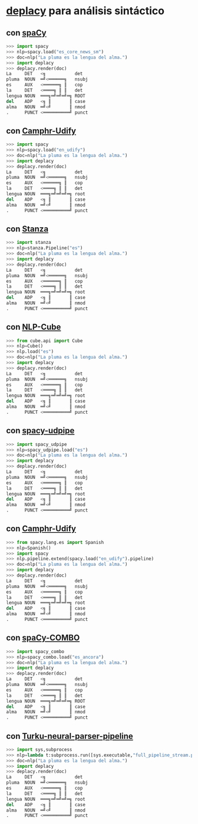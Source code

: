 # [deplacy](https://koichiyasuoka.github.io/deplacy/) para análisis sintáctico

## con [spaCy](https://spacy.io/)

```py
>>> import spacy
>>> nlp=spacy.load("es_core_news_sm")
>>> doc=nlp("La pluma es la lengua del alma.")
>>> import deplacy
>>> deplacy.render(doc)
La     DET   <╗           det
pluma  NOUN  ═╝<══════╗   nsubj
es     AUX   <══════╗ ║   cop
la     DET   <════╗ ║ ║   det
lengua NOUN  ═══╗═╝═╝═╝═╗ ROOT
del    ADP   <╗ ║       ║ case
alma   NOUN  ═╝<╝       ║ nmod
.      PUNCT <══════════╝ punct
```

## con [Camphr-Udify](https://camphr.readthedocs.io/en/latest/notes/udify.html)

```py
>>> import spacy
>>> nlp=spacy.load("en_udify")
>>> doc=nlp("La pluma es la lengua del alma.")
>>> import deplacy
>>> deplacy.render(doc)
La     DET   <╗           det
pluma  NOUN  ═╝<══════╗   nsubj
es     AUX   <══════╗ ║   cop
la     DET   <════╗ ║ ║   det
lengua NOUN  ═══╗═╝═╝═╝═╗ root
del    ADP   <╗ ║       ║ case
alma   NOUN  ═╝<╝       ║ nmod
.      PUNCT <══════════╝ punct
```

## con [Stanza](https://stanfordnlp.github.io/stanza)

```py
>>> import stanza
>>> nlp=stanza.Pipeline("es")
>>> doc=nlp("La pluma es la lengua del alma.")
>>> import deplacy
>>> deplacy.render(doc)
La     DET   <╗           det
pluma  NOUN  ═╝<══════╗   nsubj
es     AUX   <══════╗ ║   cop
la     DET   <════╗ ║ ║   det
lengua NOUN  ═══╗═╝═╝═╝═╗ root
del    ADP   <╗ ║       ║ case
alma   NOUN  ═╝<╝       ║ nmod
.      PUNCT <══════════╝ punct
```

## con [NLP-Cube](https://github.com/Adobe/NLP-Cube)

```py
>>> from cube.api import Cube
>>> nlp=Cube()
>>> nlp.load("es")
>>> doc=nlp("La pluma es la lengua del alma.")
>>> import deplacy
>>> deplacy.render(doc)
La     DET   <╗           det
pluma  NOUN  ═╝<══════╗   nsubj
es     AUX   <══════╗ ║   cop
la     DET   <════╗ ║ ║   det
lengua NOUN  ═══╗═╝═╝═╝═╗ root
del    ADP   <╗ ║       ║ case
alma   NOUN  ═╝<╝       ║ nmod
.      PUNCT <══════════╝ punct
```

## con [spacy-udpipe](https://github.com/TakeLab/spacy-udpipe)

```py
>>> import spacy_udpipe
>>> nlp=spacy_udpipe.load("es")
>>> doc=nlp("La pluma es la lengua del alma.")
>>> import deplacy
>>> deplacy.render(doc)
La     DET   <╗           det
pluma  NOUN  ═╝<══════╗   nsubj
es     AUX   <══════╗ ║   cop
la     DET   <════╗ ║ ║   det
lengua NOUN  ═══╗═╝═╝═╝═╗ root
del    ADP   <╗ ║       ║ case
alma   NOUN  ═╝<╝       ║ nmod
.      PUNCT <══════════╝ punct
```

## con [Camphr-Udify](https://camphr.readthedocs.io/en/latest/notes/udify.html)

```py
>>> from spacy.lang.es import Spanish
>>> nlp=Spanish()
>>> import spacy
>>> nlp.pipeline.extend(spacy.load("en_udify").pipeline)
>>> doc=nlp("La pluma es la lengua del alma.")
>>> import deplacy
>>> deplacy.render(doc)
La     DET   <╗           det
pluma  NOUN  ═╝<══════╗   nsubj
es     AUX   <══════╗ ║   cop
la     DET   <════╗ ║ ║   det
lengua NOUN  ═══╗═╝═╝═╝═╗ root
del    ADP   <╗ ║       ║ case
alma   NOUN  ═╝<╝       ║ nmod
.      PUNCT <══════════╝ punct
```

## con [spaCy-COMBO](https://github.com/KoichiYasuoka/spaCy-COMBO)

```py
>>> import spacy_combo
>>> nlp=spacy_combo.load("es_ancora")
>>> doc=nlp("La pluma es la lengua del alma.")
>>> import deplacy
>>> deplacy.render(doc)
La     DET   <╗           det
pluma  NOUN  ═╝<══════╗   nsubj
es     AUX   <══════╗ ║   cop
la     DET   <════╗ ║ ║   det
lengua NOUN  ═══╗═╝═╝═╝═╗ ROOT
del    ADP   <╗ ║       ║ case
alma   NOUN  ═╝<╝       ║ nmod
.      PUNCT <══════════╝ punct
```

## con [Turku-neural-parser-pipeline](https://turkunlp.org/Turku-neural-parser-pipeline/)

```py
>>> import sys,subprocess
>>> nlp=lambda t:subprocess.run([sys.executable,"full_pipeline_stream.py","--gpu","-1","--conf","models_es_ancora/pipelines.yaml"],cwd="Turku-neural-parser-pipeline",input=t,encoding="utf-8",stdout=subprocess.PIPE).stdout
>>> doc=nlp("La pluma es la lengua del alma.")
>>> import deplacy
>>> deplacy.render(doc)
La     DET   <╗           det
pluma  NOUN  ═╝<══════╗   nsubj
es     AUX   <══════╗ ║   cop
la     DET   <════╗ ║ ║   det
lengua NOUN  ═══╗═╝═╝═╝═╗ root
del    ADP   <╗ ║       ║ case
alma   NOUN  ═╝<╝       ║ nmod
.      PUNCT <══════════╝ punct
```

